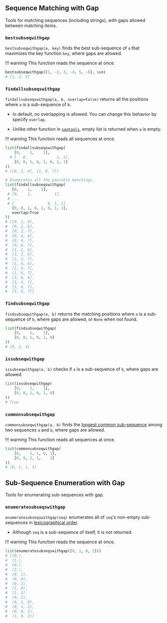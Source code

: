 ## Sequence Matching with Gap

Tools for matching sequences (including strings), with gaps allowed between matching items.

### `bestsubseqwithgap`

`bestsubseqwithgap(a, key)` finds the best sub-sequence of `a` that maximizes the key function `key`, where gaps are allowed.

!!! warning
    This function reads the sequence at once.

``` python
bestsubseqwithgap([1, -2, 3, -4, 5, -6], sum)
# [1, 3, 5]
```

### `findallsubseqswithgap`

`findallsubseqswithgap(a, b, overlap=False)` returns all the positions where `a` is a sub-sequence of `b`.

- In default, no overlapping is allowed. You can change this behavior by specify `overlap`.

- Unlike other function in [`seqtools`](.), empty list is returned when `a` is empty.

!!! warning
    This function reads all sequences at once.

``` python
list(findallsubseqswithgap(
    [0,    1,    1],
  # [   0,             1, 1],
    [0, 0, 1, 0, 1, 0, 1, 1]
))
# [[0, 2, 4], [1, 6, 7]]

# Enumerates all the possible matchings.
list(findallsubseqswithgap(
   [0,    1,    1],
 # [0,    1,          1],
 # ...
 # [               0, 1, 1],
   [0, 0, 1, 0, 1, 0, 1, 1],
   overlap=True
))
# [[0, 2, 4],
#  [0, 2, 6],
#  [0, 2, 7],
#  [0, 4, 6],
#  [0, 4, 7],
#  [0, 6, 7],
#  [1, 2, 4],
#  [1, 2, 6],
#  [1, 2, 7],
#  [1, 4, 6],
#  [1, 4, 7],
#  [1, 6, 7],
#  [3, 4, 6],
#  [3, 4, 7],
#  [3, 6, 7],
#  [5, 6, 7]]
```

### `findsubseqwithgap`

`findsubseqwithgap(a, b)` returns the matching positions where `a` is a sub-sequence of `b`, where gaps are allowed, or `None` when not found.

``` python
list(findsubseqwithgap(
    [0,    1,    1],
    [0, 0, 1, 0, 1, 0]
))
# [0, 2, 4]
```

### `issubseqwithgap`

`issubseqwithgap(a, b)` checks if `a` is a sub-sequence of `b`, where gaps are allowed.

``` python
list(issubseqwithgap(
    [0,    1,    1],
    [0, 0, 1, 0, 1, 0]
))
# True
```

### `commonsubseqwithgap`

`commonsubseqwithgap(a, b)` finds the [longest common sub-sequence](https://en.wikipedia.org/wiki/Longest_common_subsequence_problem) among two sequences `a` and `b`, where gaps are allowed.

!!! warning
    This function reads all sequences at once.

``` python
list(commonsubseqwithgap(
    [0,    1, 1, 0, 1],
    [0, 0, 1, 1,    1]
))
# [0, 1, 1, 1]
```

## Sub-Sequence Enumeration with Gap

Tools for enumerating sub-sequences with gap.

### `enumeratesubseqswithgap`

`enumeratesubseqswithgap(seq)` enumerates all of `seq`'s non-empty sub-sequences in [lexicographical order](https://en.wikipedia.org/wiki/Lexicographical_order).

- Although `seq` is a sub-sequence of itself, it is not returned.

!!! warning
    This function reads the sequence at once.

``` python
list(enumeratesubseqswithgap([0, 1, 0, 2]))
# [(0,),
#  (1,),
#  (0,),
#  (2,),
#  (0, 1),
#  (0, 0),
#  (0, 2),
#  (1, 0),
#  (1, 2),
#  (0, 2),
#  (0, 1, 0),
#  (0, 1, 2),
#  (0, 0, 2),
#  (1, 0, 2)]
```

